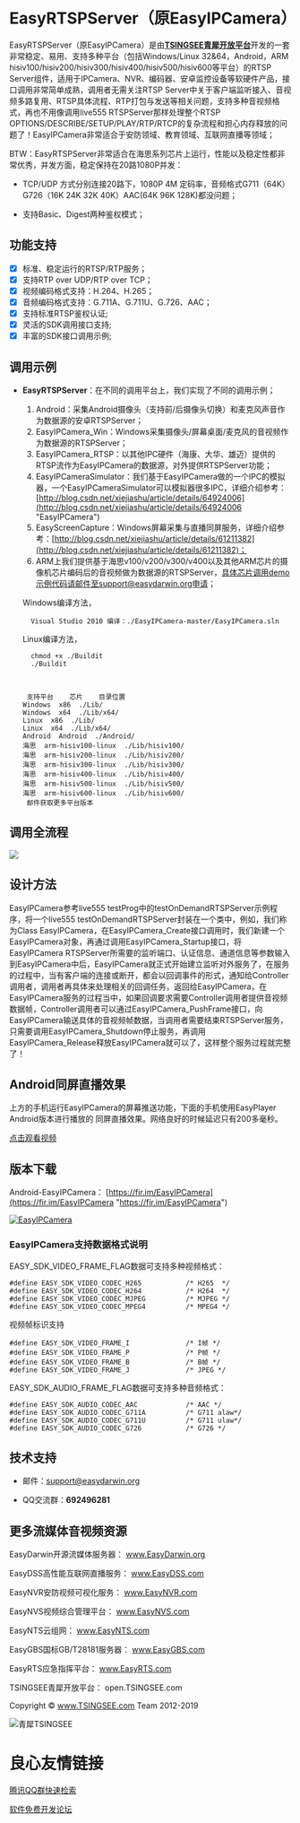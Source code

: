 # EasyRTSPServer（原EasyIPCamera） #

EasyRTSPServer（原EasyIPCamera）是由[**TSINGSEE青犀开放平台**](http://open.tsingsee.com "TSINGSEE")开发的一套非常稳定、易用、支持多种平台（包括Windows/Linux 32&64，Android，ARM hisiv100/hisiv200/hisiv300/hisiv400/hisiv500/hisiv600等平台）的RTSP Server组件，适用于IPCamera、NVR、编码器、安卓监控设备等软硬件产品，接口调用非常简单成熟，调用者无需关注RTSP Server中关于客户端监听接入、音视频多路复用、RTSP具体流程、RTP打包与发送等相关问题，支持多种音视频格式，再也不用像调用live555 RTSPServer那样处理整个RTSP OPTIONS/DESCRIBE/SETUP/PLAY/RTP/RTCP的复杂流程和担心内存释放的问题了！EasyIPCamera非常适合于安防领域、教育领域、互联网直播等领域；

BTW：EasyRTSPServer非常适合在海思系列芯片上运行，性能以及稳定性都非常优秀，并发方面，稳定保持在20路1080P并发：

 - TCP/UDP 方式分别连接20路下，1080P 4M 定码率，音频格式G711（64K）G726（16K 24K 32K 40K）AAC(64K 96K 128K)都没问题；
 
 - 支持Basic、Digest两种鉴权模式；


## 功能支持 ##

- [x] 标准、稳定运行的RTSP/RTP服务；
- [x] 支持RTP over UDP/RTP over TCP；
- [x] 视频编码格式支持：H.264、H.265；
- [x] 音频编码格式支持：G.711A、G.711U、G.726、AAC；
- [x] 支持标准RTSP鉴权认证;
- [x] 灵活的SDK调用接口支持;
- [x] 丰富的SDK接口调用示例;

## 调用示例 ##

- **EasyRTSPServer**：在不同的调用平台上，我们实现了不同的调用示例；
	1. Android：采集Android摄像头（支持前/后摄像头切换）和麦克风声音作为数据源的安卓RTSPServer；
	2. EasyIPCamera_Win：Windows采集摄像头/屏幕桌面/麦克风的音视频作为数据源的RTSPServer；
	3. EasyIPCamera_RTSP：以其他IPC硬件（海康、大华、雄迈）提供的RTSP流作为EasyIPCamera的数据源，对外提供RTSPServer功能；
	4. EasyIPCameraSimulator：我们基于EasyIPCamera做的一个IPC的模拟器，一个EasyIPCameraSimulator可以模拟器很多IPC，详细介绍参考：[http://blog.csdn.net/xiejiashu/article/details/64924006](http://blog.csdn.net/xiejiashu/article/details/64924006 "EasyIPCamera")
	5. EasyScreenCapture：Windows屏幕采集与直播同屏服务，详细介绍参考：[http://blog.csdn.net/xiejiashu/article/details/61211382](http://blog.csdn.net/xiejiashu/article/details/61211382)；
	6. ARM上我们提供基于海思v100/v200/v300/v400以及其他ARM芯片的摄像机芯片编码后的音视频做为数据源的RTSPServer，具体芯片调用demo示例代码请邮件至support@easydarwin.org申请；
	
	Windows编译方法，

    	Visual Studio 2010 编译：./EasyIPCamera-master/EasyIPCamera.sln

	Linux编译方法，

		chmod +x ./Buildit
		./Buildit


	 
	   支持平台    芯片    目录位置   
	  Windows  x86  ./Lib/  
	  Windows  x64  ./Lib/x64/  
	  Linux  x86  ./Lib/  
	  Linux  x64  ./Lib/x64/  
	  Android  Android  ./Android/  
	  海思  arm-hisiv100-linux  ./Lib/hisiv100/  
	  海思  arm-hisiv200-linux  ./Lib/hisiv200/  
	  海思  arm-hisiv300-linux  ./Lib/hisiv300/  
	  海思  arm-hisiv400-linux  ./Lib/hisiv400/  
	  海思  arm-hisiv500-linux  ./Lib/hisiv500/  
	  海思  arm-hisiv600-linux  ./Lib/hisiv600/  
	   邮件获取更多平台版本   
	 


## 调用全流程 ##

![](http://www.easydarwin.org/github/images/easyipcamera/easyipcamera20160805.gif)


## 设计方法 ##

EasyIPCamera参考live555 testProg中的testOnDemandRTSPServer示例程序，将一个live555 testOnDemandRTSPServer封装在一个类中，例如，我们称为Class EasyIPCamera，在EasyIPCamera_Create接口调用时，我们新建一个EasyIPCamera对象，再通过调用EasyIPCamera_Startup接口，将EasyIPCamera RTSPServer所需要的监听端口、认证信息、通道信息等参数输入到EasyIPCamera中后，EasyIPCamera就正式开始建立监听对外服务了，在服务的过程中，当有客户端的连接或断开，都会以回调事件的形式，通知给Controller调用者，调用者再具体来处理相关的回调任务，返回给EasyIPCamera，在EasyIPCamera服务的过程当中，如果回调要求需要Controller调用者提供音视频数据帧，Controller调用者可以通过EasyIPCamera_PushFrame接口，向EasyIPCamera输送具体的音视频帧数据，当调用者需要结束RTSPServer服务，只需要调用EasyIPCamera_Shutdown停止服务，再调用EasyIPCamera_Release释放EasyIPCamera就可以了，这样整个服务过程就完整了！

## Android同屏直播效果 ##

上方的手机运行EasyIPCamera的屏幕推送功能，下面的手机使用EasyPlayer Android版本进行播放的 同屏直播效果。网络良好的时候延迟只有200多毫秒。

 
 
 

[点击观看视频](http://www.easydarwin.org/images/20170223081816450.gif "EasyIPCamera")

## 版本下载 ##

Android-EasyIPCamera： [https://fir.im/EasyIPCamera](https://fir.im/EasyIPCamera "https://fir.im/EasyIPCamera")

[![EasyIPCamera](http://www.easydarwin.org/github/images/easyipcamera/EasyIPCamera_Android.png)](https://fir.im/EasyIPCamera "EasyIPCamera")

### EasyIPCamera支持数据格式说明 ###

EASY\_SDK\_VIDEO\_FRAME\_FLAG数据可支持多种视频格式：
		
	#define EASY_SDK_VIDEO_CODEC_H265			/* H265  */
	#define EASY_SDK_VIDEO_CODEC_H264			/* H264  */
	#define	EASY_SDK_VIDEO_CODEC_MJPEG			/* MJPEG */
	#define	EASY_SDK_VIDEO_CODEC_MPEG4			/* MPEG4 */

视频帧标识支持

	#define EASY_SDK_VIDEO_FRAME_I				/* I帧 */
	#define EASY_SDK_VIDEO_FRAME_P				/* P帧 */
	#define EASY_SDK_VIDEO_FRAME_B				/* B帧 */
	#define EASY_SDK_VIDEO_FRAME_J				/* JPEG */

EASY\_SDK\_AUDIO\_FRAME\_FLAG数据可支持多种音频格式：
	
	#define EASY_SDK_AUDIO_CODEC_AAC			/* AAC */
	#define EASY_SDK_AUDIO_CODEC_G711A			/* G711 alaw*/
	#define EASY_SDK_AUDIO_CODEC_G711U			/* G711 ulaw*/
	#define EASY_SDK_AUDIO_CODEC_G726			/* G726 */


## 技术支持 ##

- 邮件：[support@easydarwin.org](mailto:support@easydarwin.org) 

- QQ交流群：**692496281**


## 更多流媒体音视频资源

EasyDarwin开源流媒体服务器： www.EasyDarwin.org 

EasyDSS高性能互联网直播服务： www.EasyDSS.com 

EasyNVR安防视频可视化服务： www.EasyNVR.com 

EasyNVS视频综合管理平台： www.EasyNVS.com 

EasyNTS云组网： www.EasyNTS.com 

EasyGBS国标GB/T28181服务器： www.EasyGBS.com 

EasyRTS应急指挥平台： www.EasyRTS.com 

TSINGSEE青犀开放平台： open.TSINGSEE.com 

Copyright ©  www.TSINGSEE.com  Team 2012-2019

![青犀TSINGSEE](http://www.easydarwin.org/public/images/tsingsee_qrcode_160.jpg)

 # 良心友情链接

[腾讯QQ群快速检索](http://u.720life.cn/s/8cf73f7c)

[软件免费开发论坛](http://u.720life.cn/s/bbb01dc0)
